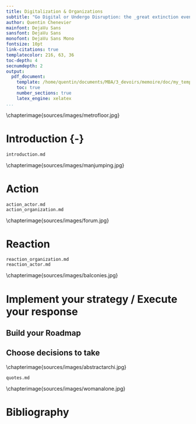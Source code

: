 ```yaml
---
title: Digitalization & Organizations
subtitle: "Go Digital or Undergo Disruption: the _great extinction event_ in business"
author: Quentin Chenevier
mainfont: DejaVu Sans
sansfont: DejaVu Sans
monofont: DejaVu Sans Mono
fontsize: 10pt
link-citations: true
templatecolor: 216, 63, 36
toc-depth: 4
secnumdepth: 2
output:
  pdf_document:
    template: /home/quentin/documents/MBA/3_devoirs/memoire/doc/my_template.tex
    toc: true
    number_sections: true
    latex_engine: xelatex
...
```


\chapterimage{sources/images/metrofloor.jpg}

# Introduction {-}

``` include
introduction.md
```

\chapterimage{sources/images/manjumping.jpg}

# Action

``` include
action_actor.md
action_organization.md
```

\chapterimage{sources/images/forum.jpg}

# Reaction

``` include
reaction_organization.md
reaction_actor.md
```

\chapterimage{sources/images/balconies.jpg}

# Implement your strategy / Execute your response

## Build your Roadmap

<!-- Assets analysis -->
<!-- Vision creation and target -->

## Choose decisions to take

<!-- Deloitte updated -->

\chapterimage{sources/images/abstractarchi.jpg}

``` include
quotes.md
```

\chapterimage{sources/images/womanalone.jpg}

# Bibliography
